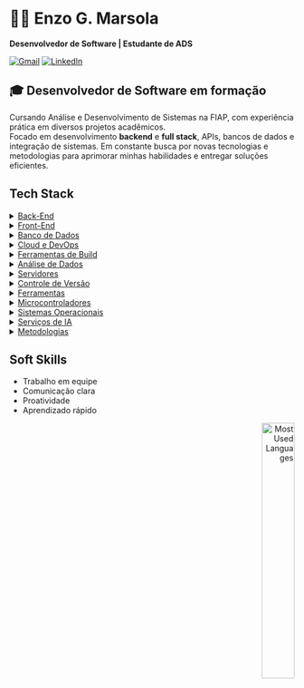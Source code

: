 # 👨‍💻 Enzo G. Marsola

**Desenvolvedor de Software | Estudante de ADS**

<!-- Social Links -->
<p align="left">
  <a href="mailto:enzogmarsola@gmail.com"><img src="https://img.shields.io/badge/-Gmail-%23333?style=for-the-badge&logo=gmail&logoColor=white" alt="Gmail"></a>
  <a href="https://www.linkedin.com/in/enzomarsola/" target="_blank"><img src="https://img.shields.io/badge/-LinkedIn-%23007BFF?style=for-the-badge&logo=linkedin&logoColor=white" alt="LinkedIn"></a>
</p>

## 🎓 Desenvolvedor de Software em formação

Cursando Análise e Desenvolvimento de Sistemas na FIAP, com experiência prática em diversos projetos acadêmicos.  
Focado em desenvolvimento **backend** e **full stack**, APIs, bancos de dados e integração de sistemas. Em constante busca por novas tecnologias e metodologias para aprimorar minhas habilidades e entregar soluções eficientes.

## Tech Stack

<details>
  <summary><u>Back-End</u></summary>
  <ul>
    <li>Java 8+</li>
    <li>Spring Framework</li>
    <li>JPA/Hibernate</li>
    <li>RESTful Services</li>
    <li>C#</li>
    <li>.NET</li>
    <li>Python</li>
  </ul>
</details>

<details>
  <summary><u>Front-End</u></summary>
  <ul>
    <li>HTML</li>
    <li>CSS</li>
    <li>JavaScript</li>
    <li>TypeScript</li>
    <li>React</li>
    <li>React Native</li>
    <li>Node.js</li>
    <li>Next.js</li>
    <li>Tailwind</li>
  </ul>
</details>

<details>
  <summary><u>Banco de Dados</u></summary>
  <ul>
    <li>Oracle SQL</li>
    <li>PL/SQL</li>
    <li>MySQL</li>
    <li>Mongo DB</li>
  </ul>
</details>

<details>
  <summary><u>Cloud e DevOps</u></summary>
  <ul>
    <li>Azure</li>
    <li>Azure DevOps</li>
    <li>Administração de infraestruturas virtuais (VMs e VNETs)</li>
  </ul>
</details>

<details>
  <summary><u>Ferramentas de Build</u></summary>
  <ul>
    <li>Maven</li>
  </ul>
</details>

<details>
  <summary><u>Análise de Dados</u></summary>
  <ul>
    <li>Jupyter Notebook</li>
    <li>Pandas</li>
    <li>Matplotlib</li>
  </ul>
</details>

<details>
  <summary><u>Servidores</u></summary>
  <ul>
    <li>Apache Tomcat</li>
  </ul>
</details>

<details>
  <summary><u>Controle de Versão</u></summary>
  <ul>
    <li>Git</li>
  </ul>
</details>

<details>
  <summary><u>Ferramentas</u></summary>
  <ul>
    <li>IntelliJ IDEA</li>
    <li>VS Code</li>
    <li>Visual Studio 2022</li>
    <li>Postman</li>
    <li>Insomnia</li>
    <li>Node-RED</li>
    <li>Google Colab</li>
    <li>Arduino IDE</li>
  </ul>
</details>

<details>
  <summary><u>Microcontroladores</u></summary>
  <ul>
    <li>Arduino</li>
    <li>ESP32</li>
    <li>C++ (Wiring)</li>
  </ul>
</details>

<details>
  <summary><u>Sistemas Operacionais</u></summary>
  <ul>
    <li>Linux</li>
    <li>Windows</li>
  </ul>
</details>

<details>
  <summary><u>Serviços de IA</u></summary>
  <ul>
    <li>IBM Watson</li>
  </ul>
</details>

<details>
  <summary><u>Metodologias</u></summary>
  <ul>
    <li>Scrum</li>
    <li>Metodologias ágeis</li>
  </ul>
</details>

## Soft Skills 
- Trabalho em equipe
- Comunicação clara
- Proatividade
- Aprendizado rápido

<p align="right">
  <img src="https://github-readme-stats.vercel.app/api/top-langs/?username=MarsoL4&hide=jupyter%20notebook&layout=compact&theme=dark&hide_progress=true&text_color=fff&title_color=fff&bg_color=0d1117" width="34%" alt="Most Used Languages">
</p>
